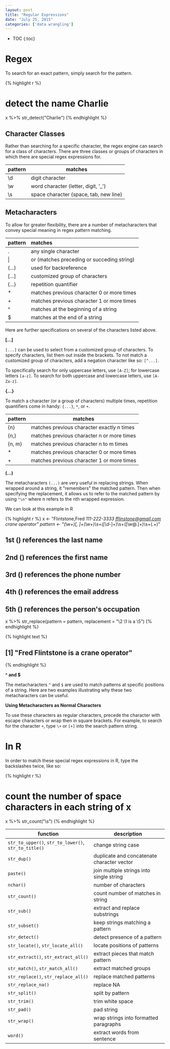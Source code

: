```yaml
---
layout: post
title: "Regular Expressions"
date: "July 25, 2015"
categories: ['data wrangling']
---
```


* TOC
{:toc}



# Regex

To search for an exact pattern, simply search for the pattern.


{% highlight r %}
# detect the name Charlie
x %>% str_detect("Charlie")
{% endhighlight %}

## Character Classes

Rather than searching for a specific character, the regex engine can search for a class of characters. There are three classes or groups of characters in which there are special regex expressions for. 

pattern | matches
--------|---------
\d      | digit character
\w      | word character (letter, digit, '_')
\s      | space character (space, tab, new line)

## Metacharacters

To allow for greater flexibility, there are a number of metacharacters that convey special meaning in regex pattern matching.


|pattern |matches                                    |
|:-------|:------------------------------------------|
|.       |any single character                       |
|&#124;  |or (matches preceding or succeding string) |
|(...)   |used for backreference                     |
|[...]   |customized group of characters             |
|{...}   |repetition quantifier                      |
|*       |matches previous character 0 or more times |
|+       |matches previous character 1 or more times |
|^       |matches at the beginning of a string       |
|$       |matches at the end of a string             |

Here are further specifications on several of the characters listed above.

**[...]**

`[...]` can be used to select from a customized group of characters. To specify characters, list them out inside the brackets. To not match a customized group of characters, add a negation character like so: `[^...]`. 

To specifically search for only uppercase letters, use `[A-Z]`; for lowercase letters `[a-z]`. To search for both uppercase and lowercase letters, use `[A-Za-z]`.

**{...}**

To match a character (or a group of characters) multiple times, repetition quantifiers come in handy: `{...}`, `*`, or `+`. 

pattern | matches
--------|---------
{n}     | matches previous character exactly n times
{n,}    | matches previous character n or more times
{n, m}  | matches previous character n to m times
*       | matches previous character 0 or more times
+       | matches previous character 1 or more times

**(...)**

The metacharacters `(...)` are very useful in replacing strings. When wrapped around a string, it "remembers" the matched pattern. Then when specifying the replacement, it allows us to refer to the matched pattern by using `"\n"` where n refers to the nth wrapped expression. 

We can look at this example in R

{% highlight r %}
x <- "Flintstone,Fred  *111-222-3333 fflinstone@gmail.com crane operator"
pattern <- "(\\w+)[, ]+(\\w+)\\s+([\\d-*]+)\\s+([\\w@.]+)\\s+(.+)"
## 1st () references the last name
## 2nd () references the first name
## 3rd () references the phone number
## 4th () references the email address
## 5th () references the person's occupation
x %>% str_replace(pattern = pattern, replacement = "\\2 \\1 is a \\5")
{% endhighlight %}



{% highlight text %}
## [1] "Fred Flintstone is a crane operator"
{% endhighlight %}

**^ and $**

The metacharacters `^` and `$` are used to match patterns at specific positions of a string. Here are two examples illustrating why these two metacharacters can be useful.

**Using Metacharacters as Normal Characters**

To use these characters as regular characters, precede the character with escape characters or wrap then in square brackets. For example, to search for the character `+`, type `\+` or `[+]` into the search pattern string. 

# In R

In order to match these special regex expressions in R, type the backslashes twice, like so:


{% highlight r %}
# count the number of space characters in each string of x
x %>% str_count("\\s")
{% endhighlight %}

function | description
---------|--------------
`str_to_upper()`, `str_to_lower()`, `str_to_title()` | change string case
`str_dup()` | duplicate and concatenate character vector
`paste()` | join multiple strings into single string
`nchar()` | number of characters
`str_count()` | count number of matches in string
`str_sub()` | extract and replace substrings
`str_subset()` | keep strings matching a pattern
`str_detect()` | detect presence of a pattern
`str_locate()`, `str_locate_all()` | locate positions of patterns
`str_extract()`, `str_extract_all()` | extract pieces that match pattern
`str_match()`, `str_match_all()` | extract matched groups
`str_replace()`, `str_replace_all()` | replace matched patterns
`str_replace_na()` | replace NA
`str_split()` | split by pattern
`str_trim()` | trim white space
`str_pad()` | pad string
`str_wrap()` | wrap strings into formatted paragraphs
`word()` | extract words from sentence


